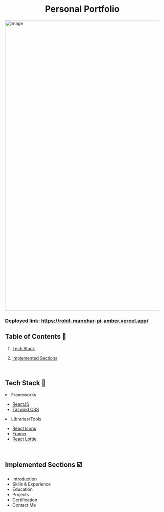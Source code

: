 <h1 align="center"> Personal Portfolio </h1>

<img width="945" alt="image" src="https://vercel.com/_next/image?url=%2Fapi%2Fscreenshot%3Fdark%3D0%26deploymentId%3Ddpl_GS7Wvou5tenSvCuEiqybBpCUjJxM%26teamId%3Drohits-projects-1ff89b20%26withStatus%3D1&w=1920&q=75&dpl=dpl_7Cw19NkAnmpKy2okacbv59oWAgAc">

### Deployed link: https://rohit-manohar-pi-amber.vercel.app/

## Table of Contents 📁

1. [Tech Stack](#tech-stack-)
2. [Implemented Sections](#implemented-sections-%EF%B8%8F)

   <br>

## Tech Stack 🧰

<li>Frameworks</li>

- [ReactJS](https://reactjs.org/)
- [Tailwind CSS](https://tailwindcss.com/)

<li>Libraries/Tools</li>
    
- [React Icons](https://react-icons.github.io/react-icons")
- [Framer](https://www.framer.com/)
- [React Lottie](https://www.npmjs.com/package/react-lottie)


<br/>

## Implemented Sections ☑️

- Introduction
- Skills & Experience
- Education
- Projects
- Certification
- Contact Me
